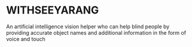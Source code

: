 # WITHSEEYARANG
An artificial intelligence vision helper who can help blind people by providing accurate object names and additional information in the form of voice and touch
